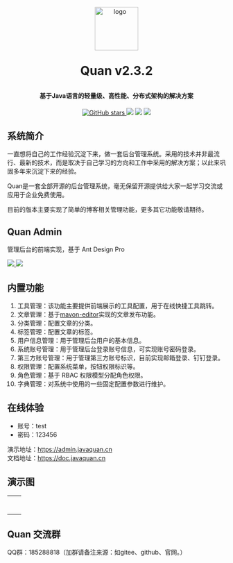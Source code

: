 <p align="center">
	<img width="100px" alt="logo" src="https://file.javaquan.cn/public/logo.png">
</p>
<h1 align="center" style="margin: 30px 0 30px; font-weight: bold;">Quan v2.3.2</h1>
<h4 align="center">基于Java语言的轻量级、高性能、分布式架构的解决方案</h4>
<p align="center">
    <a href="https://github.com/quan100/quan" target="_blank">
        <img src='https://img.shields.io/github/stars/quan100/quan?style=social&label=Stars' alt='GitHub stars' class="no-zoom">
    </a>
	<a href="https://gitee.com/quan100/quan"><img src="https://gitee.com/quan100/quan/badge/star.svg"></a>
    <img src="https://img.shields.io/badge/Quan-v2.3.2-green">
	<a href="https://gitee.com/quan100/quan/blob/main/LICENSE"><img src="https://img.shields.io/github/license/mashape/apistatus.svg"></a>
</p>

## 系统简介

一直想将自己的工作经验沉淀下来，做一套后台管理系统。采用的技术并非最流行、最新的技术，而是取决于自己学习的方向和工作中采用的解决方案；以此来巩固多年来沉淀下来的经验。

Quan是一套全部开源的后台管理系统，毫无保留开源提供给大家一起学习交流或应用于企业免费使用。

目前的版本主要实现了简单的博客相关管理功能，更多其它功能敬请期待。

## Quan Admin
管理后台的前端实现，基于 Ant Design Pro
<p>
    <a href="https://gitee.com/quan100/quan-admin">
      <img src="https://img.shields.io/badge/Quan%20Admin-Gitee%20%E2%86%92-gray.svg?colorA=61c265&colorB=4CAF50&style=for-the-badge"/>
    </a>
    <a href="https://github.com/quan100/quan-admin">
      <img src="https://img.shields.io/badge/Quan%20Admin-Github%20%E2%86%92-gray.svg?colorA=e8e8e8&colorB=1a1a1a&style=for-the-badge"/>
    </a>
</p>

## 内置功能

1. 工具管理：该功能主要提供前端展示的工具配置，用于在线快捷工具跳转。
2. 文章管理：基于[mavon-editor](https://github.com/imzbf/md-editor-rt)实现的文章发布功能。
3. 分类管理：配置文章的分类。
4. 标签管理：配置文章的标签。
5. 用户信息管理：用于管理后台用户的基本信息。
6. 系统账号管理：用于管理后台登录账号信息，可实现账号密码登录。
7. 第三方账号管理：用于管理第三方账号标识，目前实现邮箱登录、钉钉登录。
8. 权限管理：配置系统菜单，按钮权限标识等。
9. 角色管理：基于 RBAC 权限模型分配角色权限。
10. 字典管理：对系统中使用的一些固定配置参数进行维护。

## 在线体验

- 账号：test
- 密码：123456

演示地址：https://admin.javaquan.cn  
文档地址：https://doc.javaquan.cn

## 演示图



<table>
    <tr>
        <td><img alt=""  src="https://file.javaquan.cn/public/quan/001.png" /></td>
        <td><img alt=""  src="https://file.javaquan.cn/public/quan/002.png" /></td>
    </tr>
    <tr>
        <td><img alt=""  src="https://file.javaquan.cn/public/quan/003.png" /></td>
        <td><img alt=""  src="https://file.javaquan.cn/public/quan/004.png" /></td>
    </tr>
    <tr>
        <td><img alt=""  src="https://file.javaquan.cn/public/quan/005.png" /></td>
        <td><img alt=""  src="https://file.javaquan.cn/public/quan/006.png" /></td>
    </tr>
    <tr>
        <td><img alt=""  src="https://file.javaquan.cn/public/quan/007.png" /></td>
        <td><img alt=""  src="https://file.javaquan.cn/public/quan/008.png" /></td>
    </tr>
    <tr>
        <td><img alt=""  src="https://file.javaquan.cn/public/quan/009.png" /></td>
        <td><img alt=""  src="https://file.javaquan.cn/public/quan/010.png" /></td>
    </tr>
    <tr>
        <td><img alt=""  src="https://file.javaquan.cn/public/quan/011.png" /></td>
        <td><img alt=""  src="https://file.javaquan.cn/public/quan/012.png" /></td>
    </tr>
    <tr>
        <td><img alt=""  src="https://file.javaquan.cn/public/quan/013.png" /></td>
    </tr>
</table>


## Quan 交流群

QQ群：185288818（加群请备注来源：如gitee、github、官网。）